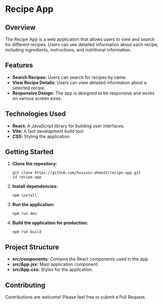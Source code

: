 # Recipe App

## Overview

The Recipe App is a web application that allows users to view and search for different recipes. Users can see detailed information about each recipe, including ingredients, instructions, and nutritional information.

## Features

- **Search Recipes:** Users can search for recipes by name.
- **View Recipe Details:** Users can view detailed information about a selected recipe.
- **Responsive Design:** The app is designed to be responsive and works on various screen sizes.

## Technologies Used

- **React:** A JavaScript library for building user interfaces.
- **Vite:** A fast development build tool.
- **CSS:** Styling the application.

## Getting Started

1. **Clone the repository:**
   ```
   git clone https://github.com/hussain-ahmed2/recipe-app.git
   cd recipe-app
   ```

2. **Install dependencies:**
   ```
   npm install
   ```

3. **Run the application:**
   ```
   npm run dev
   ```

4. **Build the application for production:**
   ```
   npm run build
   ```

## Project Structure

- **src/components:** Contains the React components used in the app.
- **src/App.jsx:** Main application component.
- **src/App.css:** Styles for the application.

## Contributing

Contributions are welcome! Please feel free to submit a Pull Request.

